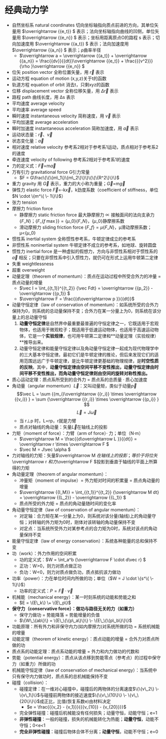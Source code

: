 # 经典动力学

* 自然坐标系 natural coordinates 切向坐标轴指向质点前进的方向，其单位矢量用 $\overrightarrow \{\{e\_t\}\} $ 表示；法向坐标轴指向曲线的凹侧，单位矢量用 $\overrightarrow \{\{e\_n\}\} $ 表示；坐标用距离原点O的路程 s 表示；切向加速度用 $\overrightarrow \{\{a\_t\}\} $ 表示；法向加速度用 $\overrightarrow \{\{a\_n\}\} $ 表示；ρ曲率半径
	* $\overrightarrow a  = \overrightarrow \{\{a\_t\}\}  \+ \overrightarrow \{\{a\_n\}\}  = \frac\{\{dv\}\}\{\{dt\}\}\overrightarrow \{\{e\_t\}\}  \+ \frac\{\{\{v^2\}\}\}\{\rho \}\overrightarrow \{\{e\_n\}\} $
* 位矢 position vector 全称位置矢量，用 $\vec r$ 表示
* 运动方程 equation of motion (x,y,z)关于t的函数
* 轨道方程 equation of orbit 消去t，只剩xyz的函数
* 位移 displacement vector 全称位移矢量，用 $\Delta \vec r$ 表示
* 路程 path 曲线长度，用 Δs 表示
* 平均速度 average velocity
* 平均速率 average speed
* 瞬时速度 instantaneous velocity 简称速度，用 $\vec v$ 表示
* 平均加速度 average acceleration
* 瞬时加速度 instantaneous acceleration 简称加速度，用 $\vec a$ 表示
* 运动状态量：$\vec r$、$\vec v$
* 状态变化量：$\vec a$
* 相对速度 relative velocity 参考系2相对于参考系1运动，质点相对于参考系2的速度
* 牵连速度 velocity of following 参考系2相对于参考系1的速度
* 力的定义式：$\vec F$=m$\vec a$
* 万有引力 gravitational force G引力常量
	* $F = G\frac\{\{\{m\_1\}\{m\_2\}\}\}\{\{\{R^2\}\}\}$
* 重力 gravity 用 $\vec G$ 表示，重力的大小称为重量；$\vec G$=m$\vec g$
* 弹性力 elastic force $\vec F$=\-k$\vec x$，k劲度系数（coefficient of stiffness，单位$N \cdot \{m^\{ \- 1\}\}$）
* 张力 tension
* 摩擦力 friction force
	* 静摩擦力 static friction force 最大静摩擦力 ∝ 接触面间的法向支承力$\{F\_N\}$；$\{F\_\{f\;\max \}\} = \{\mu \_0\}\{F\_N\}$，$\{\mu \_0\}$静摩擦系数
	* 滑动摩擦力 sliding friction force $\{F\_f\} = \mu \{F\_N\}$，μ滑动摩擦系数；μ<$\{\mu \_0\}$
* 惯性系 inertial system 全称惯性参考系，牛顿定律成立的参考系
* 非惯性系 noninertial system 牛顿定律不成立的参考系，如地球、旋转圆盘
* 惯性力 inertial force 是一种虚拟的假想力，方向与非惯性系相对于惯性系的 ${\vec a}$ 相反；只要在非惯性系中引入惯性力，就仍可在形式上运用牛顿第二定律
* 失重 weightlessness
* 超重 overweight
* 动量定理（theorem of momentum）：质点在运动过程中所受合外力的冲量 = 质点动量的增量
	* $\vec I = \int\_\{\{t\_1\}\}^\{\{t\_2\}\} \{\vec Fdt\}  = \overrightarrow \{\{p\_2\}\}  \- \overrightarrow \{\{p\_1\}\} $
	* $\overrightarrow F  = \frac{{d\overrightarrow p }}{{dt}}$
* 动量守恒定律（law of conservation of momentum）：如系统所受的合外力保持为0，则系统的总动量保持不变；合外力在某一分量上为0，则系统在该分量上的总动量守恒
	1. **动量守恒定律**是自然界中最重要最普遍的守恒定律之一，它既适用于宏观物体，也适用于微观粒子；既适用于低速运动物体，也适用于高速运动物体，它是一个**实验规律**，也可用牛顿第二定律和**动量定理（实验规律）**推导出来。
	1. 动量守恒定律和能量守恒定律以及角动量守恒定律一起成为现代物理学中的三大基本守恒定律。最初它们是牛顿定律的推论，但后来发现它们的适用范围远远广于牛顿定律，是比牛顿定律更基础的物理规律，是**时空性质的反映**。其中，**动量守恒定律由空间平移不变性推出，动量守恒定律由时间平移不变性推出，而角动量守恒定律则由空间的旋转对称性推出。**
* 质心运动定理：质点系所受到的合外力 = 质点系的总质量 · 质心加速度
* 角动量（angular momentum）${\vec L}$：又叫动量矩，类似于动量${\vec p}$
	$$\vec L = \sum {{m_i}\overrightarrow {{r_i}}  \times \overrightarrow {{v_i}} }  = \sum {\overrightarrow {{r_i}}  \times \overrightarrow {{p_i}} } $$
	$$\vec L = J\vec \omega $$
	* 当 r⊥p 时，L=rp，r就是力臂
	* 质点对轴线的角动量：矢量${\vec L}$在轴线上的投影
* 力矩（moment of force）：力臂（arm of force）· 力；单位（N·m）
	* $\overrightarrow M  = \frac\{\{d\overrightarrow L \}\}\{\{dt\}\} = \overrightarrow r  \times \overrightarrow F $
	* $\vec M = J\vec \alpha $
* 力对轴线的力矩：矢量$\overrightarrow M $在轴线上的投影；等价于将位矢$\overrightarrow r $和力$\overrightarrow F $投影到垂直于轴线的平面上所算得的力矩
* 角动量定理（theorem of angular momentum）：
	* 冲量矩（moment of impulse）= 外力矩对时间的积累量 = 质点角动量的增量
	* $\overrightarrow \{\{I\_M\}\}  = \int\_\{\{t\_1\}\}^\{\{t\_2\}\} \{\overrightarrow M dt\}  = \overrightarrow \{\{L\_2\}\}  \- \overrightarrow \{\{L\_1\}\} $
	* 质点所受的外力矩 = 质点的角动量随时间的变化率
* 角动量守恒定律（law of conservation of angular momentum）：
	* 对定轴：合力矩在某一分量上为0，则系统对该分量(轴线)上的角动量守恒；对转轴的外力矩为0时，刚体对该转轴的角动量保持不变
	* 对定点：当系统所受外力对某参考点的合力矩为0时，系统对该点的角动量保持不变
* 能量守恒定律（law of energy conservation）：系统各种能量的总和保持不变
* 功（work）：外力作用的空间积累
	* 功的定义式：$W = \int\_a^b \{\overrightarrow F  \cdot d\vec r\} $
	* 正功：W>0，则力对质点做正功
	* 负功：W<0，则力对质点做负功，质点抵抗该力做功
* 功率（power）：力在单位时间内所做的功；单位（$W = J \cdot \{s^\{ \- 1\}\}$）
	* 功率的定义式：$P = \overrightarrow F  \cdot \vec v$
* 机械能（mechanical energy）：某一时刻系统的动能和势能之和
	* $E = \{E\_k\} \+ \{E\_p\}$
* **保守力（conservative force）：做功与路径无关的力（如重力）**
	* 保守力做功 = 势能降落 = 势能增量的负值
	* $\{W\_\{ab\}\} = \{E\_\{\{p\_a\}\}\} \- \{E\_\{\{p\_b\}\}\}$
* 功能原理：所有外力和非保守内力(如内摩擦力)对系统所做的功 = 系统机械能的增量
* 动能定理（theorem of kinetic energy）：质点动能的增量 = 合外力对质点所做的功
* 质点系的动能定理：质点系动能的增量 = 外力和内力做功的代数和
* 势能（potential energy）：质点从该点移到势能零点（参考点）的过程中保守力（如重力）所做的功
* 机械能守恒定律（law of conservation of mechanical energy）：当系统中只有保守内力做功时，质点系的总机械能保持不变
* 碰撞（collision）：
	* 碰撞定律：在一维对心碰撞中，碰撞后的两物体的分离速度$\{\{v\_2\} \- \{v\_1\}\}$与碰撞前两物体的接近速度$\{\{v\_\{10\}\} \- \{v\_\{20\}\}\}$成正比，比值(恢复系数e)由材料决定
		* $e = \frac{{{v_2} - {v_1}}}{{{v_{10}} - {v_{20}}}}$
	* 完全弹性碰撞：碰撞后机械能没有任何损失；动量守恒，动能守恒；e=1
	* **非弹性碰撞**：一般的碰撞，损失的机械能转化为热能；**动量守恒**，动能不守恒；0<e<1
	* **完全非弹性碰撞**：碰撞后物体合体不分离；**动量守恒**，动能不守恒；e=0


